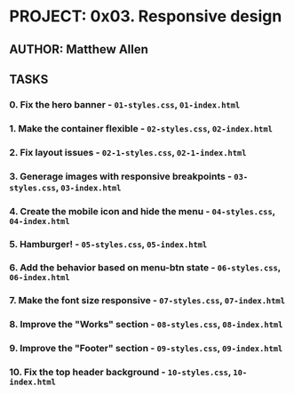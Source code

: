 # PROJECT: 0x03. Responsive design

## AUTHOR: Matthew Allen

## TASKS

### 0. Fix the hero banner - `01-styles.css`, `01-index.html`

### 1. Make the container flexible - `02-styles.css`, `02-index.html`

### 2. Fix layout issues - `02-1-styles.css`, `02-1-index.html`

### 3. Generage images with responsive breakpoints - `03-styles.css`, `03-index.html`

### 4. Create the mobile icon and hide the menu - `04-styles.css`, `04-index.html`

### 5. Hamburger! - `05-styles.css`, `05-index.html`

### 6. Add the behavior based on menu-btn state - `06-styles.css`, `06-index.html`

### 7. Make the font size responsive - `07-styles.css`, `07-index.html`

### 8. Improve the "Works" section - `08-styles.css`, `08-index.html`

### 9. Improve the "Footer" section - `09-styles.css`, `09-index.html`

### 10. Fix the top header background - `10-styles.css`, `10-index.html`
